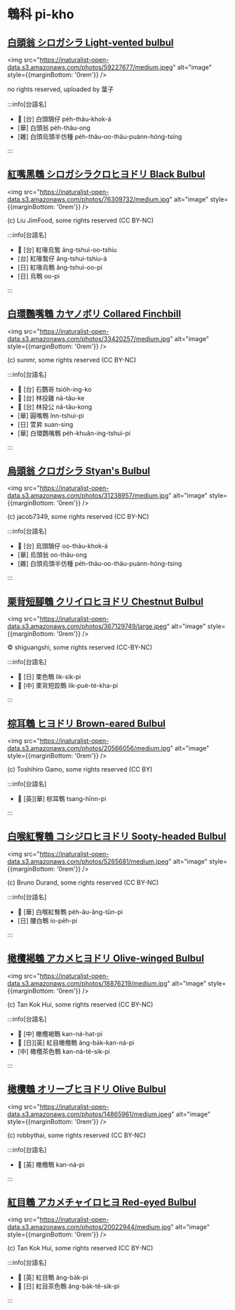 # 鵯科 pi-kho

## [白頭翁 シロガシラ Light-vented bulbul](https://ebird.org/species/livbul1)

<img src="https://inaturalist-open-data.s3.amazonaws.com/photos/59227677/medium.jpeg" alt="image" style={{marginBottom: '0rem'}} />

<p className="image-caption">
no rights reserved, uploaded by 葉子
</p>

:::info[台語名]

- 🎯 [台] 白頭鵠仔 pe̍h-thâu-khok-á
- [華] 白頭翁 pe̍h-thâu-ong
- [雜] 白頭烏頭半仿種 pe̍h-thâu-oo-thâu-puànn-hóng-tsíng

:::

## [紅嘴黑鵯 シロガシラクロヒヨドリ Black Bulbul](https://ebird.org/species/blabul1)

<img src="https://inaturalist-open-data.s3.amazonaws.com/photos/76309732/medium.jpg" alt="image" style={{marginBottom: '0rem'}} />

<p className="image-caption">
(c) Liu JimFood, some rights reserved (CC BY-NC)
</p>

:::info[台語名]

- 🎯 [台] 紅喙烏鶖 âng-tshuì-oo-tshiu
- [台] 紅喙鶖仔 âng-tshuì-tshiu-á
- [日] 紅喙烏鵯 âng-tshuì-oo-pi
- [日] 烏鵯 oo-pi

:::

## [白環鸚嘴鵯 カヤノボリ Collared Finchbill](https://ebird.org/species/colfin1)

<img src="https://inaturalist-open-data.s3.amazonaws.com/photos/33420257/medium.jpg" alt="image" style={{marginBottom: '0rem'}} />

<p className="image-caption">
(c) sunmr, some rights reserved (CC BY-NC)
</p>

:::info[台語名]

- 🎯 [台] 石鸚哥 tsio̍h-ing-ko
- 🎯 [台] 林投雞 nâ-tâu-ke
- 🎯 [台] 林投公 nâ-tâu-kong
- [華] 圓嘴鵯 înn-tshuì-pi
- [日] 萱昇 suan-sing
- [華] 白環鸚嘴鵯 pe̍h-khuân-ing-tshuì-pi

:::

## [烏頭翁 クロガシラ Styan's Bulbul](https://ebird.org/species/stybul1)

<img src="https://inaturalist-open-data.s3.amazonaws.com/photos/31238957/medium.jpg" alt="image" style={{marginBottom: '0rem'}} />

<p className="image-caption">
(c) jacob7349, some rights reserved (CC BY-NC)
</p>

:::info[台語名]

- 🎯 [台] 烏頭鵠仔 oo-thâu-khok-á
- [華] 烏頭翁 oo-thâu-ong
- [雜] 白頭烏頭半仿種 pe̍h-thâu-oo-thâu-puànn-hóng-tsíng

:::

## [栗背短腳鵯 クリイロヒヨドリ Chestnut Bulbul](https://ebird.org/species/chebul1)

<img src="https://inaturalist-open-data.s3.amazonaws.com/photos/367129749/large.jpeg" alt="image" style={{marginBottom: '0rem'}} />

<p className="image-caption">
© shiguangshi, some rights reserved (CC-BY-NC)
</p>

:::info[台語名]

- 🎯 [日] 栗色鵯 lik-sik-pi
- 🎯 [中] 栗背短跤鵯 lik-puè-té-kha-pi

:::

## [棕耳鵯 ヒヨドリ Brown-eared Bulbul](https://ebird.org/species/brebul1)

<img src="https://inaturalist-open-data.s3.amazonaws.com/photos/20566056/medium.jpg" alt="image" style={{marginBottom: '0rem'}} />

<p className="image-caption">
(c) Toshihiro Gamo, some rights reserved (CC BY)
</p>

:::info[台語名]

- 🎯 [英][華] 棕耳鵯 tsang-hīnn-pi

:::

## [白喉紅臀鵯 コシジロヒヨドリ Sooty-headed Bulbul](https://ebird.org/species/sohbul1)

<img src="https://inaturalist-open-data.s3.amazonaws.com/photos/5265681/medium.jpeg" alt="image" style={{marginBottom: '0rem'}} />

<p className="image-caption">
(c) Bruno Durand, some rights reserved (CC BY-NC)
</p>

:::info[台語名]

- 🎯 [華] 白喉紅臀鵯 pe̍h-âu-âng-tûn-pi
- [日] 腰白鵯 io-pe̍h-pi

:::

## [橄欖褐鵯 アカメヒヨドリ Olive-winged Bulbul](https://ebird.org/species/olwbul1)

<img src="https://inaturalist-open-data.s3.amazonaws.com/photos/18876219/medium.jpg" alt="image" style={{marginBottom: '0rem'}} />

<p className="image-caption">
(c) Tan Kok Hui, some rights reserved (CC BY-NC)
</p>

:::info[台語名]

- 🎯 [中] 橄欖褐鵯 kan-ná-hat-pi
- 🎯 [日][英] 紅目橄欖鵯 âng-ba̍k-kan-ná-pi
- [中] 橄欖茶色鵯 kan-ná-tê-sik-pi

:::

## [橄欖鵯 オリーブヒヨドリ Olive Bulbul](https://ebird.org/species/olibul1)

<img src="https://inaturalist-open-data.s3.amazonaws.com/photos/14865961/medium.jpeg" alt="image" style={{marginBottom: '0rem'}} />

<p className="image-caption">
(c) robbythai, some rights reserved (CC BY-NC)
</p>

:::info[台語名]

- 🎯 [英] 橄欖鵯 kan-ná-pi

:::

## [紅目鵯 アカメチャイロヒヨ Red-eyed Bulbul](https://ebird.org/species/reebul1)

<img src="https://inaturalist-open-data.s3.amazonaws.com/photos/20022944/medium.jpg" alt="image" style={{marginBottom: '0rem'}} />

<p className="image-caption">
(c) Tan Kok Hui, some rights reserved (CC BY-NC)
</p>

:::info[台語名]

- 🎯 [英] 紅目鵯 âng-ba̍k-pi
- 🎯 [日] 紅目茶色鵯 âng-ba̍k-tê-sik-pi

:::

